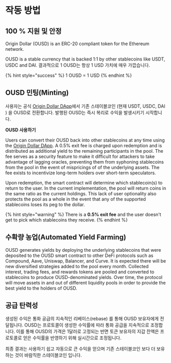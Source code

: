 # 작동 방법

## 100 % 지원 및 안정

Origin Dollar \(OUSD\) is an ERC-20 compliant token for the Ethereum network.

OUSD is a stable currency that is backed 1:1 by other stablecoins like USDT, USDC and DAI. 결과적으로 1 OUSD는 항상 1 USD 가치에 매우 가깝습니다.

{% hint style="success" %}
1 OUSD = 1 USD
{% endhint %}

## OUSD 민팅\(Minting\)

사용자는 공식 [Origin Dollar DApp](https://github.com/oplabs/origin-dollar-docs/tree/fcbb45ee8da4bb026f7706157523003e0a849df4/www.ousd.com)에서 기존 스테이블코인  \(현재 USDT, USDC, DAI \) 을 OUSD로 전환합니다. 발행된 OUSD는 즉시 복리로 수익을 발생시키기 시작합니다.

**OUSD 사용하기**

Users can convert their OUSD back into other stablecoins at any time using the [Origin Dollar DApp](https://github.com/oplabs/origin-dollar-docs/tree/fcbb45ee8da4bb026f7706157523003e0a849df4/www.ousd.com). A 0.5% exit fee is charged upon redemption and is distributed as additional yield to the remaining participants in the pool. The fee serves as a security feature to make it difficult for attackers to take advantage of lagging oracles, preventing them from syphoning stablecoins from the pool in the event of mispricings of of the underlying assets. The fee exists to incentivize long-term holders over short-term speculators.

Upon redemption, the smart contract will determine which stablecoin\(s\) to return to the user. In the current implementation, the pool will return coins in the same ratio as the current holdings. This lack of user optionality also protects the pool as a whole in the event that any of the supported stablecoins loses its peg to the dollar.

{% hint style="warning" %}
There is a **0.5% exit fee** and the user doesn't get to pick which stablecoins they receive.
{% endhint %}

## **수확량 농업\(Automated Yield Farming\)**

OUSD generates yields by deploying the underlying stablecoins that were deposited to the OUSD smart contract to other DeFi protocols such as Compound, Aave, Uniswap, Balancer, and Curve. It is expected there will be new diversified strategies added to the pool every month. Collected interest, trading fees, and rewards tokens are pooled and converted to stablecoins to produce OUSD-denominated yields. Over time, the protocol will move assets in and out of different liquidity pools in order to provide the best yield to the holders of OUSD.

## **공급 탄력성**

생성된 수익은 통화 공급의 지속적인 리베이스\(rebase\) 를 통해 OUSD 보유자에게 전달됩니다. OUSD는 프로토콜이 생성한 수익률에 따라 통화 공급을 지속적으로 조정합니다. 이를 통해 OUSD의 가격은 1달러로 고정되는 반면 토큰 보유자의 지갑 잔액은 프로토콜로 얻은 수익률을 반영하기 위해 실시간으로 조정됩니다.

최종 결과는 사용하기 쉽고 자동으로 큰 수익을 얻으며 기존 스테이블코인 보다 더 보유하는 것이 바람직한 스테이블코인 입니다.


